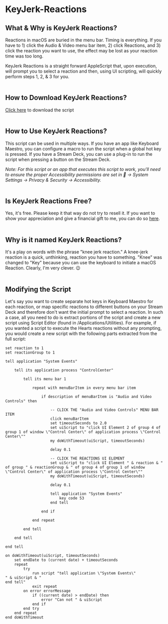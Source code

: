 # KeyJerk-Reactions

## What & Why is KeyJerk Reactions?
Reactions in macOS are buried in the menu bar. Timing is everything. If you have to 1) click the Audio & Video menu bar item, 2) click Reactions, and 3) click the reaction you want to use, the effect may be lost as your reaction time was too long.

KeyJerk Reactions is a straight forward AppleScript that, upon execution, will prompt you to select a reaction and then, using UI scripting, will quickly perform steps 1, 2, & 3 for you.
<BR><BR>

## How to Download KeyJerk Reactions?
[Click here](https://github.com/x74353/KeyJerk-Reactions/raw/main/KeyJerk%20Reactions.scpt) to download the script
<BR><BR>

## How to Use KeyJerk Reactions?
This script can be used in multiple ways. If you have an app like Keyboard Maestro, you can configure a macro to run the script when a global hot key is pressed. If you have a Stream Deck, you can use a plug-in to run the script when pressing a button on the Stream Deck.

_Note: For this script or an app that executes this script to work, you'll need to ensure the proper Accessibility permissions are set in  → System Settings → Privacy & Security → Accessibility._
<BR><BR>

## Is KeyJerk Reactions Free?
Yes, it's free. Please keep it that way do not try to resell it. If you want to show your appreciation and give a financial gift to me, you can do so [here](http://buymeacoffee.com/x74353).
<BR><BR>

## Why is it named KeyJerk Reactions?
It's a play on words with the phrase "knee jerk reaction." A knee-jerk reaction is a quick, unthinking, reaction you have to something. "Knee" was changed to "Key" because you can use the keyboard to initiate a macOS Reaction. Clearly, I'm very clever. 😉
<BR><BR>

## Modifying the Script
Let's say you want to create separate hot keys in Keyboard Maestro for each reaction, or map specific reactions to different buttons on your Stream Deck and therefore don't want the initial prompt to select a reaction. In such a case, all you need to do is extract portions of the script and create a new script using Script Editor (found in /Applications/Utilities). For example, if you wanted a script to execute the Hearts reactions without any prompting, you would create a new script with the following parts extracted from the full script:

```
set reaction to 1
set reactionGroup to 1

tell application "System Events"
	
	tell its application process "ControlCenter"
		
		tell its menu bar 1
			
			repeat with menuBarItem in every menu bar item
				
				if description of menuBarItem is "Audio and Video Controls" then
					
					-- CLICK THE "Audio and Video Controls" MENU BAR ITEM
					click menuBarItem
					set timeoutSeconds to 2.0
					set uiScript to "click UI Element 2 of group 4 of group 1 of window \"Control Center\" of application process \"Control Center\""
					my doWithTimeout(uiScript, timeoutSeconds)
					
					delay 0.1
					
					-- CLICK THE REACTIONS UI ELEMENT
					set uiScript to "click UI Element " & reaction & " of group " & reactionGroup & " of group 4 of group 1 of window \"Control Center\" of application process \"Control Center\""
					my doWithTimeout(uiScript, timeoutSeconds)
					
					delay 0.1
					
					tell application "System Events"
						key code 53
					end tell
					
				end if
				
			end repeat
			
		end tell
		
	end tell
	
end tell

on doWithTimeout(uiScript, timeoutSeconds)
	set endDate to (current date) + timeoutSeconds
	repeat
		try
			run script "tell application \"System Events\"
" & uiScript & "
end tell"
			exit repeat
		on error errorMessage
			if ((current date) > endDate) then
				error "Can not " & uiScript
			end if
		end try
	end repeat
end doWithTimeout
```


